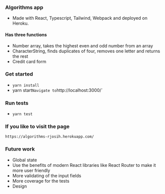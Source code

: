 ### Algorithms app
* Made with React, Typescript, Tailwind, Webpack and deployed on Heroku. 
#### Has three functions
* Number array, takes the highest even and odd number from an array
* CharacterString, finds duplicates of four, removes one letter and returns the rest
* Credit card form

### Get started
* `yarn install`
* yarn start`
Navigate to `http://localhost:3000/`



### Run tests 
* `yarn test`

### If you like to visit the page
`https://algorithms-rjosih.herokuapp.com/`

### Future work
* Global state
* Use the benefits of modern React libraries like React Router to make it more user friendly
* More validating of the input fields 
* More coverage for the tests 
* Design 
